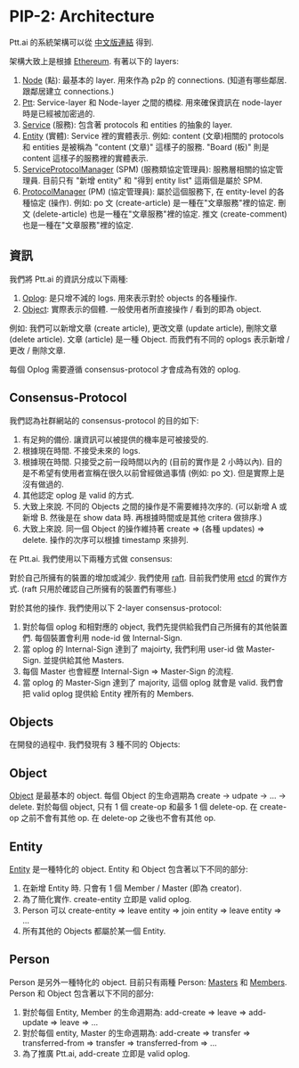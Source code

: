 PIP-2: Architecture
==========

Ptt.ai 的系統架構可以從 [中文版連結](https://docs.google.com/presentation/d/1X6fGAElPtvsMK8Fys8VwSj9UPfNRkRRHDE0lQcUyK4Y/edit#slide=id.p) 得到.

架構大致上是根據 [Ethereum](https://github.com/ethereum/go-ethereum). 有著以下的 layers:

1. [Node](https://github.com/ailabstw/go-pttai/blob/master/node/node.go) (點): 最基本的 layer. 用來作為 p2p 的 connections. (知道有哪些鄰居. 跟鄰居建立 connections.)
2. [Ptt](https://github.com/ailabstw/go-pttai/blob/master/service/ptt.go): Service-layer 和 Node-layer 之間的橋樑. 用來確保資訊在 node-layer 時是已經被加密過的.
3. [Service](https://github.com/ailabstw/go-pttai/blob/master/service/service.go) (服務): 包含著 protocols 和 entities 的抽象的 layer.
4. [Entity](https://github.com/ailabstw/go-pttai/blob/master/service/entity.go) (實體): Service 裡的實體表示. 例如: content (文章)相關的 protocols 和 entities 是被稱為 "content (文章)" 這樣子的服務. "Board (板)" 則是 content 這樣子的服務裡的實體表示.
5. [ServiceProtocolManager](https://github.com/ailabstw/go-pttai/blob/master/service/service_protocol_manager.go) (SPM) (服務類協定管理員): 服務層相關的協定管理員. 目前只有 "新增 entity" 和 "得到 entity list" 這兩個是屬於 SPM.
6. [ProtocolManager](https://github.com/ailabstw/go-pttai/blob/master/service/protocol_manager.go) (PM) (協定管理員): 屬於這個服務下, 在 entity-level 的各種協定 (操作). 例如: po 文 (create-article) 是一種在"文章服務"裡的協定. 刪文 (delete-article) 也是一種在"文章服務"裡的協定. 推文 (create-comment) 也是一種在"文章服務"裡的協定.

資訊
-----

我們將 Ptt.ai 的資訊分成以下兩種:

1. [Oplog](https://github.com/ailabstw/go-pttai/blob/master/service/oplog.go): 是只增不減的 logs. 用來表示對於 objects 的各種操作.
2. [Object](https://github.com/ailabstw/go-pttai/blob/master/service/object.go): 實際表示的個體. 一般使用者所直接操作 / 看到的即為 object.

例如: 我們可以新增文章 (create article), 更改文章 (update article), 刪除文章 (delete article).
文章 (article) 是一種 Object. 而我們有不同的 oplogs 表示新增 / 更改 / 刪除文章.

每個 Oplog 需要遵循 consensus-protocol 才會成為有效的 oplog.

Consensus-Protocol
-----

我們認為社群網站的 consensus-protocol 的目的如下:

1. 有足夠的備份. 讓資訊可以被提供的機率是可被接受的.
2. 根據現在時間. 不接受未來的 logs.
3. 根據現在時間. 只接受之前一段時間以內的 (目前的實作是 2 小時以內). 目的是不希望有使用者宣稱在很久以前曾經做過事情 (例如: po 文). 但是實際上是沒有做過的.
4. 其他認定 oplog 是 valid 的方式.
5. 大致上來說. 不同的 Objects 之間的操作是不需要維持次序的. (可以新增 A 或新增 B. 然後是在 show data 時. 再根據時間或是其他 critera 做排序.)
6. 大致上來說. 同一個 Object 的操作維持著 create => (各種 updates) => delete. 操作的次序可以根據 timestamp 來排列.

在 Ptt.ai. 我們使用以下兩種方式做 consensus:

對於自己所擁有的裝置的增加或減少. 我們使用 [raft](https://raft.github.io/). 目前我們使用 [etcd](https://github.com/etcd-io/etcd/tree/master/raft) 的實作方式. (raft 只用於確認自己所擁有的裝置們有哪些.)

對於其他的操作. 我們使用以下 2-layer consensus-protocol:

1. 對於每個 oplog 和相對應的 object, 我們先提供給我們自己所擁有的其他裝置們. 每個裝置會利用 node-id 做 Internal-Sign.
2. 當 oplog 的 Internal-Sign 達到了 majoirty, 我們利用 user-id 做 Master-Sign. 並提供給其他 Masters.
3. 每個 Master 也會經歷 Internal-Sign => Master-Sign 的流程.
4. 當 oplog 的 Master-Sign 達到了 majority, 這個 oplog 就會是 valid. 我們會把 valid oplog 提供給 Entity 裡所有的 Members.

Objects
-----

在開發的過程中. 我們發現有 3 種不同的 Objects:

Object
-----

[Object](https://github.com/ailabstw/go-pttai/blob/master/service/object.go) 是最基本的 object. 每個 Object 的生命週期為 create -> udpate -> ... -> delete.
對於每個 object, 只有 1 個 create-op 和最多 1 個 delete-op. 在 create-op 之前不會有其他 op. 在 delete-op 之後也不會有其他 op.

Entity
-----

[Entity](https://github.com/ailabstw/go-pttai/blob/master/service/entity.go) 是一種特化的 object. Entity 和 Object 包含著以下不同的部分:

1. 在新增 Entity 時. 只會有 1 個 Member / Master (即為 creator).
2. 為了簡化實作. create-entity 立即是 valid oplog.
3. Person 可以 create-entity => leave entity => join entity => leave entity => ...
4. 所有其他的 Objects 都屬於某一個 Entity.

Person
-----

Person 是另外一種特化的 object. 目前只有兩種 Person: [Masters](https://github.com/ailabstw/go-pttai/blob/master/service/master.go) 和 [Members](https://github.com/ailabstw/go-pttai/blob/master/service/member.go). Person 和 Object 包含著以下不同的部分:

1. 對於每個 Entity, Member 的生命週期為: add-create => leave => add-update => leave => ...
2. 對於每個 entity, Master 的生命週期為: add-create => transfer => transferred-from => transfer => transferred-from => ...
3. 為了推廣 Ptt.ai, add-create 立即是 valid oplog.
